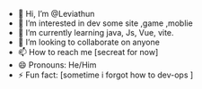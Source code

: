 - 👋 Hi, I’m @Leviathun
- 👀 I’m interested in dev some site ,game ,moblie
- 🌱 I’m currently learning java, Js, Vue, vite. 
- 💞️ I’m looking to collaborate on anyone
- 📫 How to reach me [secreat for now]
- 😄 Pronouns: He/Him
- ⚡ Fun fact: [sometime i forgot how to dev-ops ]

<!---
Leviathun/Leviathun is a ✨ special ✨ repository because its `README.md` (this file) appears on your GitHub profile.
You can click the Preview link to take a look at your changes.
--->
